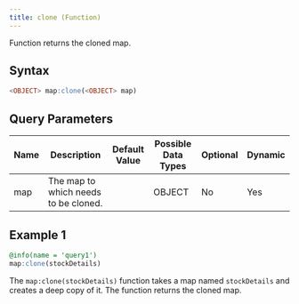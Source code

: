 ```yaml
---
title: clone (Function)
---
```


Function returns the cloned map.

## Syntax

```sql
<OBJECT> map:clone(<OBJECT> map)
```

## Query Parameters

| Name | Description | Default Value | Possible Data Types | Optional | Dynamic |
|------|-------------|---------------|---------------------|----------|---------|
| map  | The map to which needs to be cloned. |               | OBJECT  | No   | Yes   |

## Example 1

```sql
@info(name = 'query1')
map:clone(stockDetails)
```

The `map:clone(stockDetails)` function takes a map named `stockDetails` and creates a deep copy of it. The function returns the cloned map.
